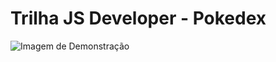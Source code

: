 # Trilha JS Developer - Pokedex

<p>
    <img src="./assets/img/pokedex.gif" alt="Imagem de Demonstração">
</p>
